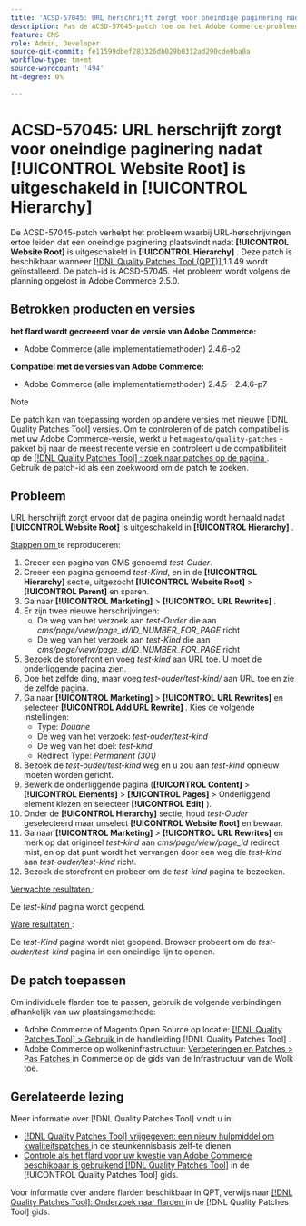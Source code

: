 ```yaml
---
title: 'ACSD-57045: URL herschrijft zorgt voor oneindige paginering nadat [!UICONTROL Website Root] is uitgeschakeld in [!UICONTROL Hierarchy] '
description: Pas de ACSD-57045-patch toe om het Adobe Commerce-probleem op te lossen, waarbij URL-herschrijvingen ertoe leiden dat een oneindige paginarand wordt herhaald nadat [!UICONTROL Website Root] is uitgeschakeld in [!UICONTROL Hierarchy] .
feature: CMS
role: Admin, Developer
source-git-commit: fe11599dbef283326db029b0312ad290cde0ba0a
workflow-type: tm+mt
source-wordcount: '494'
ht-degree: 0%

---
```



# ACSD-57045: URL herschrijft zorgt voor oneindige paginering nadat [!UICONTROL Website Root] is uitgeschakeld in [!UICONTROL Hierarchy]

De ACSD-57045-patch verhelpt het probleem waarbij URL-herschrijvingen ertoe leiden dat een oneindige paginering plaatsvindt nadat **[!UICONTROL Website Root]** is uitgeschakeld in **[!UICONTROL Hierarchy]** . Deze patch is beschikbaar wanneer [[!DNL Quality Patches Tool (QPT)] ](https://experienceleague.adobe.com/en/docs/commerce-knowledge-base/kb/announcements/commerce-announcements/magento-quality-patches-released-new-tool-to-self-serve-quality-patches) 1.1.49 wordt geïnstalleerd. De patch-id is ACSD-57045. Het probleem wordt volgens de planning opgelost in Adobe Commerce 2.5.0.

## Betrokken producten en versies

**het flard wordt gecreeerd voor de versie van Adobe Commerce:**

* Adobe Commerce (alle implementatiemethoden) 2.4.6-p2

**Compatibel met de versies van Adobe Commerce:**

* Adobe Commerce (alle implementatiemethoden) 2.4.5 - 2.4.6-p7

>[!NOTE]
>
>De patch kan van toepassing worden op andere versies met nieuwe [!DNL Quality Patches Tool] versies. Om te controleren of de patch compatibel is met uw Adobe Commerce-versie, werkt u het `magento/quality-patches` -pakket bij naar de meest recente versie en controleert u de compatibiliteit op de [[!DNL Quality Patches Tool] : zoek naar patches op de pagina ](https://experienceleague.adobe.com/tools/commerce-quality-patches/index.html) . Gebruik de patch-id als een zoekwoord om de patch te zoeken.

## Probleem

URL herschrijft zorgt ervoor dat de pagina oneindig wordt herhaald nadat **[!UICONTROL Website Root]** is uitgeschakeld in **[!UICONTROL Hierarchy]** .

<u> Stappen om </u> te reproduceren:

1. Creeer een pagina van CMS genoemd *test-Ouder*.
1. Creeer een pagina genoemd *test-Kind*, en in de **[!UICONTROL Hierarchy]** sectie, uitgezocht **[!UICONTROL Website Root]** > **[!UICONTROL Parent]** en sparen.
1. Ga naar **[!UICONTROL Marketing]** > **[!UICONTROL URL Rewrites]** .
1. Er zijn twee nieuwe herschrijvingen:
   * De weg van het verzoek aan *test-Ouder* die aan *cms/page/view/page_id/ID_NUMBER_FOR_PAGE* richt
   * De weg van het verzoek aan *test-Kind* die aan *cms/page/view/page_id/ID_NUMBER_FOR_PAGE* richt
1. Bezoek de storefront en voeg *test-kind* aan URL toe. U moet de onderliggende pagina zien.
1. Doe het zelfde ding, maar voeg *test-ouder/test-kind/* aan URL toe en zie de zelfde pagina.
1. Ga naar **[!UICONTROL Marketing]** > **[!UICONTROL URL Rewrites]** en selecteer **[!UICONTROL Add URL Rewrite]** . Kies de volgende instellingen:
   * Type: *Douane*
   * De weg van het verzoek: *test-ouder/test-kind*
   * De weg van het doel: *test-kind*
   * Redirect Type: *Permanent (301)*
1. Bezoek de *test-ouder/test-kind* weg en u zou aan *test-kind* opnieuw moeten worden gericht.
1. Bewerk de onderliggende pagina (**[!UICONTROL Content]** > **[!UICONTROL Elements]** > **[!UICONTROL Pages]** > Onderliggend element kiezen en selecteer **[!UICONTROL Edit]** ).
1. Onder de **[!UICONTROL Hierarchy]** sectie, houd *test-Ouder* geselecteerd maar unselect **[!UICONTROL Website Root]** en bewaar.
1. Ga naar **[!UICONTROL Marketing]** > **[!UICONTROL URL Rewrites]** en merk op dat origineel *test-kind* aan *cms/page/view/page_id* redirect mist, en op dat punt wordt het vervangen door een weg die *test-kind* aan *test-ouder/test-kind* richt.
1. Bezoek de storefront en probeer om de *test-kind* pagina te bezoeken.

<u> Verwachte resultaten </u>:

De *test-kind* pagina wordt geopend.

<u> Ware resultaten </u>:

De *test-Kind* pagina wordt niet geopend. Browser probeert om de *test-ouder/test-kind* pagina in een oneindige lijn te openen.

## De patch toepassen

Om individuele flarden toe te passen, gebruik de volgende verbindingen afhankelijk van uw plaatsingsmethode:

* Adobe Commerce of Magento Open Source op locatie: [[!DNL Quality Patches Tool]  > Gebruik ](/help/tools/quality-patches-tool/usage.md) in de handleiding [!DNL Quality Patches Tool] .
* Adobe Commerce op wolkeninfrastructuur: [ Verbeteringen en Patches > Pas Patches ](https://experienceleague.adobe.com/docs/commerce-cloud-service/user-guide/develop/upgrade/apply-patches.html) in Commerce op de gids van de Infrastructuur van de Wolk toe.

## Gerelateerde lezing

Meer informatie over [!DNL Quality Patches Tool] vindt u in:

* [[!DNL Quality Patches Tool]  vrijgegeven: een nieuw hulpmiddel om kwaliteitspatches ](https://experienceleague.adobe.com/en/docs/commerce-knowledge-base/kb/announcements/commerce-announcements/magento-quality-patches-released-new-tool-to-self-serve-quality-patches) in de steunkennisbasis zelf-te dienen.
* [ Controle als het flard voor uw kwestie van Adobe Commerce beschikbaar is gebruikend  [!DNL Quality Patches Tool]](/help/tools/quality-patches-tool/patches-available-in-qpt/check-patch-for-magento-issue-with-magento-quality-patches.md) in de [!UICONTROL Quality Patches Tool] gids.


Voor informatie over andere flarden beschikbaar in QPT, verwijs naar [[!DNL Quality Patches Tool]: Onderzoek naar flarden ](https://experienceleague.adobe.com/tools/commerce-quality-patches/index.html) in de [!DNL Quality Patches Tool] gids.

